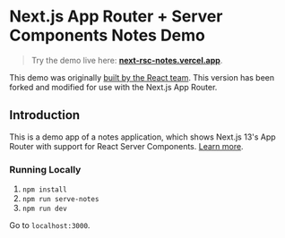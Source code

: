 # Next.js App Router + Server Components Notes Demo

> Try the demo live here: [**next-rsc-notes.vercel.app**](https://next-rsc-notes.vercel.app).

This demo was originally [built by the React team](https://github.com/reactjs/server-components-demo). This version has been forked and modified for use with the Next.js App Router.

## Introduction

This is a demo app of a notes application, which shows Next.js 13's App Router with support for React Server Components. [Learn more](https://nextjs.org/docs/getting-started/react-essentials).

### Running Locally

1. `npm install`
2. `npm run serve-notes`
3. `npm run dev`

Go to `localhost:3000`.

